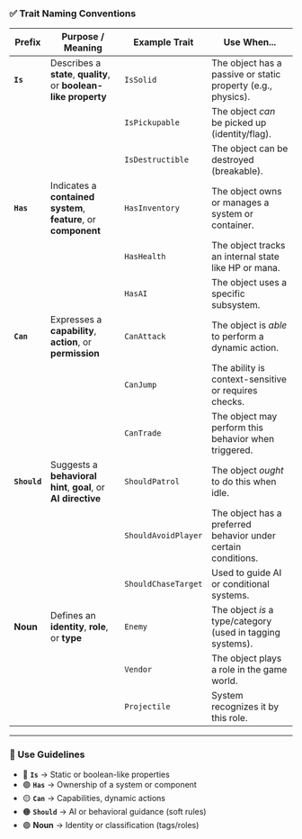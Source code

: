 ### ✅ Trait Naming Conventions

| Prefix       | Purpose / Meaning                                                | Example Trait       | Use When...                                                   |
| ------------ | ---------------------------------------------------------------- | ------------------- | ------------------------------------------------------------- |
| **`Is`**     | Describes a **state**, **quality**, or **boolean-like property** | `IsSolid`           | The object has a passive or static property (e.g., physics).  |
|              |                                                                  | `IsPickupable`      | The object _can_ be picked up (identity/flag).                |
|              |                                                                  | `IsDestructible`    | The object can be destroyed (breakable).                      |
| **`Has`**    | Indicates a **contained system**, **feature**, or **component**  | `HasInventory`      | The object owns or manages a system or container.             |
|              |                                                                  | `HasHealth`         | The object tracks an internal state like HP or mana.          |
|              |                                                                  | `HasAI`             | The object uses a specific subsystem.                         |
| **`Can`**    | Expresses a **capability**, **action**, or **permission**        | `CanAttack`         | The object is _able_ to perform a dynamic action.             |
|              |                                                                  | `CanJump`           | The ability is context-sensitive or requires checks.          |
|              |                                                                  | `CanTrade`          | The object may perform this behavior when triggered.          |
| **`Should`** | Suggests a **behavioral hint**, **goal**, or **AI directive**    | `ShouldPatrol`      | The object _ought_ to do this when idle.                      |
|              |                                                                  | `ShouldAvoidPlayer` | The object has a preferred behavior under certain conditions. |
|              |                                                                  | `ShouldChaseTarget` | Used to guide AI or conditional systems.                      |
| **Noun**     | Defines an **identity**, **role**, or **type**                   | `Enemy`             | The object _is_ a type/category (used in tagging systems).    |
|              |                                                                  | `Vendor`            | The object plays a role in the game world.                    |
|              |                                                                  | `Projectile`        | System recognizes it by this role.                            |

---

### 🧠 Use Guidelines

- 🔵 **`Is`** → Static or boolean-like properties
- 🟢 **`Has`** → Ownership of a system or component
- 🟡 **`Can`** → Capabilities, dynamic actions
- 🟠 **`Should`** → AI or behavioral guidance (soft rules)
- 🟣 **Noun** → Identity or classification (tags/roles)
